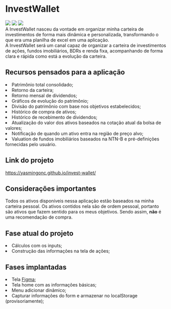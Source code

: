 # InvestWallet
<div>
 <img src="https://img.shields.io/badge/HTML-239120?style=for-the-badge&logo=html5&logoColor=white" target="_blank">
 <img src="https://img.shields.io/badge/CSS-239120?&style=for-the-badge&logo=css3&logoColor=white" target="_blank">
 <img src="https://img.shields.io/badge/JavaScript-F7DF1E?style=for-the-badge&logo=javascript&logoColor=black" target="_blank">
 </div>
A InvestWallet nasceu da vontade em organizar minha carteira de investimentos de forma mais dinâmica e personalizada, transformando o que era uma planilha de excel em uma aplicação. 
<br>
A InvestWallet será um canal capaz de organizar a carteira de investimentos de ações, fundos imobiliários, BDRs e renda fixa, acompanhando de forma clara e rápida como está a evolução da carteira.

## Recursos pensados para a aplicação
 <li> Patrimônio total consolidado;</li>
 <li> Retorno da carteira;</li>
 <li>Retorno mensal de dividendos;</li>
 <li>Gráficos de evolução do patrimônio;</li>
 <li>Divisão do patrimônio com base nos objetivos estabelecidos;</li>
 <li>Histórico de compra de ativos;</li>
 <li>Histórico de recebimento de dividendos;</li>
 <li>Atualização do valor dos ativos baseados na cotação atual da bolsa de valores;</li>
 <li>Notificação de quando um ativo entra na região de preço alvo;</li>
 <li>Valuation de fundos imobiliários baseados na NTN-B e pré-definições fornecidas pelo usuário.</li>

## Link do projeto
https://yasmingonc.github.io/invest-wallet/

## Considerações importantes
Todos os ativos disponíveis nessa aplicação estão baseados na minha carteira pessoal. Os ativos contidos nela são de ordem pessoal, portanto são ativos que fazem sentido para os meus objetivos. Sendo assim, <strong>não</strong> é uma recomendação de compra.

## Fase atual do projeto
<li>Cálculos com os inputs;</li>
<li>Construção das informações na tela de ações;</li>

## Fases implantadas
<li>Tela <a href="https://www.figma.com/file/P78MIZRORbH7NboQyGsKXu/Invest-Wallet?node-id=0%3A1">Figma</a>;</li>
<li>Tela home com as informações básicas;</li>
<li>Menu adicionar dinâmico;</li>
<li>Capturar informações do form e armazenar no localStorage (provisoriamente);</li>


